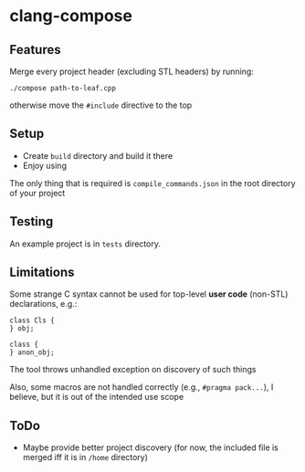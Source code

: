 # clang-compose
## Features
Merge every project header (excluding STL headers) by running:
```
./compose path-to-leaf.cpp
```

otherwise move the `#include` directive to the top

## Setup
* Create `build` directory and build it there 
* Enjoy using

The only thing that is required is `compile_commands.json` in the root directory of your project

## Testing
An example project is in `tests` directory.

## Limitations
Some strange C syntax cannot be used for top-level **user code** (non-STL) declarations, e.g.:
```
class Cls {
} obj;
```

```
class {
} anon_obj;
```
The tool throws unhandled exception on discovery of such things

Also, some macros are not handled correctly (e.g., `#pragma pack...`), I believe, but it is out of the intended use scope

## ToDo
* Maybe provide better project discovery (for now, the included file is merged iff it is in `/home` directory)
